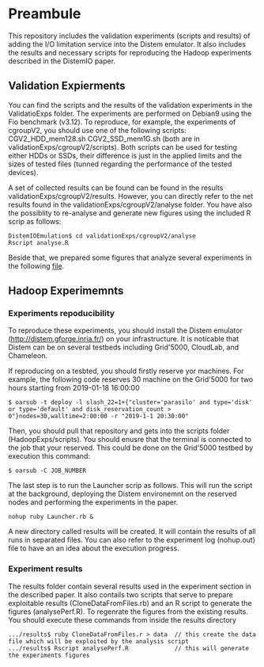# Preambule
This repository includes the validation experiments (scripts and results) of adding the I/O limitation service into the Distem emulator. It also includes the results and necessary scripts for reproducing the Hadoop experiments described in the DistemIO paper.

## Validation Expierments
You can find the scripts and the results of the validation experiments in the ValidatioExps folder. The experiments are performed on Debian9 using the Fio benchmark (v3.12). To reproduce, for example, the experiments of cgroupV2, you should use one of the following scripts: CGV2_HDD_mem128.sh CGV2_SSD_mem1G.sh (both are in validationExps/cgroupV2/scripts). Both scripts can be used for testing either HDDs or SSDs, their difference is just in the applied limits and the sizes of tested files (tunned regarding the performance of the tested devices). 

A set of collected results can be found can be found in the results validationExps/cgroupV2/results. However, you can directly refer to the net results found in the validationExps/cgroupV2/analyse folder. You have also the possiblity to re-analyse and generate new figures using the included R scrip as follows: 

```
DistemIOEmulation$ cd validationExps/cgroupV2/analyse
Rscript analyse.R 
```

Beside that, we prepared some figures that analyze several experiments in the following [file](validationExps/cgroupV2/someResults.pdf).




## Hadoop Experimemnts

### Experiments repoducibility
To reproduce these experiments, you should install the Distem emulator (http://distem.gforge.inria.fr/) on your infrastructure. It is noticable that Distem can be on several testbeds including Grid'5000, CloudLab, and Chameleon. 

If reproducing on a tesbted, you should firstly reserve yor machines. For example, the following code reserves 30 machine on the Grid'5000 for two hours starting from 2019-01-18 16:00:00

```
$ oarsub -t deploy -l slash_22=1+{"cluster='parasilo' and type='disk' or type='default' and disk_reservation_count > 0"}nodes=30,walltime=2:00:00 -r "2019-1-1 20:30:00"

```

Then, you should pull that repository and gets into the scripts folder (HadoopExps/scripts). You should enusre that the terminal is connected to the job that your reserved. This could be done on the Grid'5000 testbed by execution this command: 

```
$ oarsub -C JOB_NUMBER
```

The last step is to run the Launcher scrip as follows. This will run the script at the background, deploying the Distem environemnt on the reserved nodes and performing the experiments in the paper. 

```
nohup ruby Launcher.rb & 
```

A new directory called results will be created. It will contain the results of all runs in separated files. You can also refer to the experiment log (nohup.out) file to have an an idea about the execution progress. 





### Experiment results
The results folder contain several results used in the experiment section in the described paper. It also contails two scripts that serve to prepare exploitable results (CloneDataFromFiles.rb) and an R script to generate the figures (analysePerf.R). To regenrate the figures from the existing results. You should execute these commands from inside the results directory

```
.../results$ ruby CloneDataFromFiles.r > data  // this create the data file which will be exploited by the analysis script
.../results$ Rscript analysePerf.R             // this will generate the experiments figures
``` 








